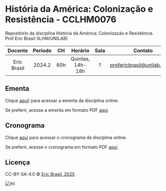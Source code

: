 # História da América: Colonização e Resistência - CCLHM0076

Repositório da disciplina História da América: Colonização e Resistência. Prof Eric Brasil (ILHM/UNILAB)

 
| Docente     | Período | CH  | Horário          | Sala | Contato |
|:-----------:|:-------:|:---:|:----------------:|:----:|:---------------------------:|
| Eric Brasil | 2024.2  | 60h | Quintas, 14h-18h | ?    | profericbrasil@unilab.edu.br|


## Ementa

Clique [aqui](https://ericbrasil.com.br/cclhm0076/ementa)) para acessar a ementa da disciplina online.

Se preferir, acesse a ementa em formato PDF [aqui](https://ericbrasil.com.br/cclhm0076/ementa.pdf).

## Cronograma

Clique [aqui](https://ericbrasil.com.br/cclhm0076/calendario) para acessar o cronograma da disciplina online.

Se preferir, acesse o cronograma em formato PDF [aqui](https://ericbrasil.com.br/cclhm0076/calendario.pdf).

## Licença

CC-BY-SA-4.0 © [Eric Brasil, 2025](https://ericbrasil.com.br)

![ihl](imgs/logos.png)

